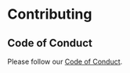 # Contributing

## Code of Conduct

Please follow our [Code of Conduct](https://github.com/alphahorizonio/webnetes-book/blob/main/CODE_OF_CONDUCT.md).
